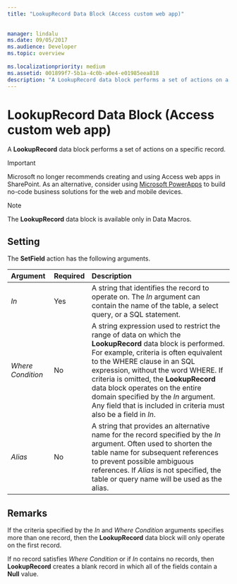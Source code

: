 ```yaml
---
title: "LookupRecord Data Block (Access custom web app)"
 
 
manager: lindalu
ms.date: 09/05/2017
ms.audience: Developer
ms.topic: overview
  
ms.localizationpriority: medium
ms.assetid: 001899f7-5b1a-4c0b-a0e4-e01985eea818
description: "A LookupRecord data block performs a set of actions on a specific record."
---
```


# LookupRecord Data Block (Access custom web app)

A **LookupRecord** data block performs a set of actions on a specific record.
  
> [!IMPORTANT]
> Microsoft no longer recommends creating and using Access web apps in SharePoint. As an alternative, consider using [Microsoft PowerApps](https://powerapps.microsoft.com/) to build no-code business solutions for the web and mobile devices.
  
> [!NOTE]
> The **LookupRecord** data block is available only in Data Macros.
  
## Setting

The **SetField** action has the following arguments.
  
|**Argument**|**Required**|**Description**|
|:-----|:-----|:-----|
| _In_ <br/> |Yes  <br/> |A string that identifies the record to operate on. The *In* argument can contain the name of the table, a select query, or a SQL statement. |
| _Where Condition_ <br/> |No  <br/> |A string expression used to restrict the range of data on which the **LookupRecord** data block is performed. For example, criteria is often equivalent to the WHERE clause in an SQL expression, without the word WHERE. If criteria is omitted, the **LookupRecord** data block operates on the entire domain specified by the *In* argument. Any field that is included in criteria must also be a field in *In*. |
| _Alias_ <br/> |No  <br/> |A string that provides an alternative name for the record specified by the *In* argument. Often used to shorten the table name for subsequent references to prevent possible ambiguous references. If *Alias*  is not specified, the table or query name will be used as the alias. |
   
## Remarks

If the criteria specified by the *In* and *Where Condition* arguments specifies more than one record, then the **LookupRecord** data block will only operate on the first record.
  
If no record satisfies *Where Condition* or if *In* contains no records, then **LookupRecord** creates a blank record in which all of the fields contain a **Null** value.
  